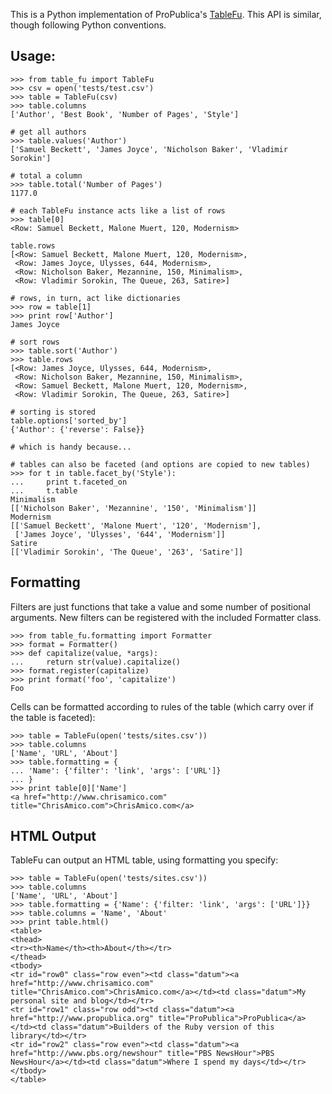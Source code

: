 This is a Python implementation of ProPublica's [TableFu](http://propublica.github.com/table-fu/).
This API is similar, though following Python conventions.

Usage:
------

    >>> from table_fu import TableFu
    >>> csv = open('tests/test.csv')
    >>> table = TableFu(csv)
    >>> table.columns
    ['Author', 'Best Book', 'Number of Pages', 'Style']

    # get all authors
    >>> table.values('Author')
    ['Samuel Beckett', 'James Joyce', 'Nicholson Baker', 'Vladimir Sorokin']

    # total a column
    >>> table.total('Number of Pages')
    1177.0
    
    # each TableFu instance acts like a list of rows
    >>> table[0]
    <Row: Samuel Beckett, Malone Muert, 120, Modernism>
    
    table.rows
    [<Row: Samuel Beckett, Malone Muert, 120, Modernism>,
     <Row: James Joyce, Ulysses, 644, Modernism>,
     <Row: Nicholson Baker, Mezannine, 150, Minimalism>,
     <Row: Vladimir Sorokin, The Queue, 263, Satire>]
    
    # rows, in turn, act like dictionaries
    >>> row = table[1]
    >>> print row['Author']
    James Joyce
    
    # sort rows
    >>> table.sort('Author')
    >>> table.rows
    [<Row: James Joyce, Ulysses, 644, Modernism>,
     <Row: Nicholson Baker, Mezannine, 150, Minimalism>,
     <Row: Samuel Beckett, Malone Muert, 120, Modernism>,
     <Row: Vladimir Sorokin, The Queue, 263, Satire>]
    
    # sorting is stored
    table.options['sorted_by']
    {'Author': {'reverse': False}}
    
    # which is handy because...
    
    # tables can also be faceted (and options are copied to new tables)
    >>> for t in table.facet_by('Style'):
    ...     print t.faceted_on
    ...     t.table
    Minimalism
    [['Nicholson Baker', 'Mezannine', '150', 'Minimalism']]
    Modernism
    [['Samuel Beckett', 'Malone Muert', '120', 'Modernism'],
     ['James Joyce', 'Ulysses', '644', 'Modernism']]
    Satire
    [['Vladimir Sorokin', 'The Queue', '263', 'Satire']]


Formatting
----------

Filters are just functions that take a value and some number of positional arguments.
New filters can be registered with the included Formatter class.

    >>> from table_fu.formatting import Formatter
    >>> format = Formatter()
    >>> def capitalize(value, *args):
    ...     return str(value).capitalize()
    >>> format.register(capitalize)
    >>> print format('foo', 'capitalize')
    Foo
    
Cells can be formatted according to rules of the table (which carry over if the table is faceted):

    >>> table = TableFu(open('tests/sites.csv'))
    >>> table.columns
    ['Name', 'URL', 'About']
    >>> table.formatting = {
    ... 'Name': {'filter': 'link', 'args': ['URL']}
    ... }
    >>> print table[0]['Name']
    <a href="http://www.chrisamico.com" title="ChrisAmico.com">ChrisAmico.com</a>
    
    
HTML Output
-----------

TableFu can output an HTML table, using formatting you specify:

    >>> table = TableFu(open('tests/sites.csv'))
    >>> table.columns
    ['Name', 'URL', 'About']
    >>> table.formatting = {'Name': {'filter: 'link', 'args': ['URL']}}
    >>> table.columns = 'Name', 'About'
    >>> print table.html()
    <table>
    <thead>
    <tr><th>Name</th><th>About</th></tr>
    </thead>
    <tbody>
    <tr id="row0" class="row even"><td class="datum"><a href="http://www.chrisamico.com" title="ChrisAmico.com">ChrisAmico.com</a></td><td class="datum">My personal site and blog</td></tr>
    <tr id="row1" class="row odd"><td class="datum"><a href="http://www.propublica.org" title="ProPublica">ProPublica</a></td><td class="datum">Builders of the Ruby version of this library</td></tr>
    <tr id="row2" class="row even"><td class="datum"><a href="http://www.pbs.org/newshour" title="PBS NewsHour">PBS NewsHour</a></td><td class="datum">Where I spend my days</td></tr>
    </tbody>
    </table>

